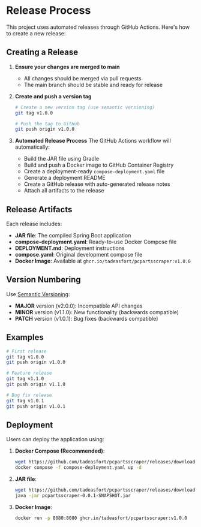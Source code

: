 # Release Process

This project uses automated releases through GitHub Actions. Here's how to create a new release:

## Creating a Release

1. **Ensure your changes are merged to main**
   - All changes should be merged via pull requests
   - The main branch should be stable and ready for release

2. **Create and push a version tag**
   ```bash
   # Create a new version tag (use semantic versioning)
   git tag v1.0.0
   
   # Push the tag to GitHub
   git push origin v1.0.0
   ```

3. **Automated Release Process**
   The GitHub Actions workflow will automatically:
   - Build the JAR file using Gradle
   - Build and push a Docker image to GitHub Container Registry
   - Create a deployment-ready `compose-deployment.yaml` file
   - Generate a deployment README
   - Create a GitHub release with auto-generated release notes
   - Attach all artifacts to the release

## Release Artifacts

Each release includes:
- **JAR file**: The compiled Spring Boot application
- **compose-deployment.yaml**: Ready-to-use Docker Compose file
- **DEPLOYMENT.md**: Deployment instructions
- **compose.yaml**: Original development compose file
- **Docker Image**: Available at `ghcr.io/tadeasfort/pcpartsscraper:v1.0.0`

## Version Numbering

Use [Semantic Versioning](https://semver.org/):
- **MAJOR** version (v2.0.0): Incompatible API changes
- **MINOR** version (v1.1.0): New functionality (backwards compatible)
- **PATCH** version (v1.0.1): Bug fixes (backwards compatible)

## Examples

```bash
# First release
git tag v1.0.0
git push origin v1.0.0

# Feature release
git tag v1.1.0
git push origin v1.1.0

# Bug fix release
git tag v1.0.1
git push origin v1.0.1
```

## Deployment

Users can deploy the application using:

1. **Docker Compose (Recommended)**:
   ```bash
   wget https://github.com/tadeasfort/pcpartsscraper/releases/download/v1.0.0/compose-deployment.yaml
   docker compose -f compose-deployment.yaml up -d
   ```

2. **JAR file**:
   ```bash
   wget https://github.com/tadeasfort/pcpartsscraper/releases/download/v1.0.0/pcpartsscraper-0.0.1-SNAPSHOT.jar
   java -jar pcpartsscraper-0.0.1-SNAPSHOT.jar
   ```

3. **Docker Image**:
   ```bash
   docker run -p 8080:8080 ghcr.io/tadeasfort/pcpartsscraper:v1.0.0
   ``` 